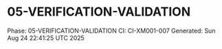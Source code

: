 # 05-VERIFICATION-VALIDATION
Phase: 05-VERIFICATION-VALIDATION
CI: CI-XM001-007
Generated: Sun Aug 24 22:41:25 UTC 2025
